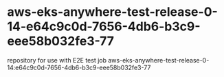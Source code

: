 # aws-eks-anywhere-test-release-0-14-e64c9c0d-7656-4db6-b3c9-eee58b032fe3-77
repository for use with E2E test job aws-eks-anywhere-test-release-0-14:e64c9c0d-7656-4db6-b3c9-eee58b032fe3-77
